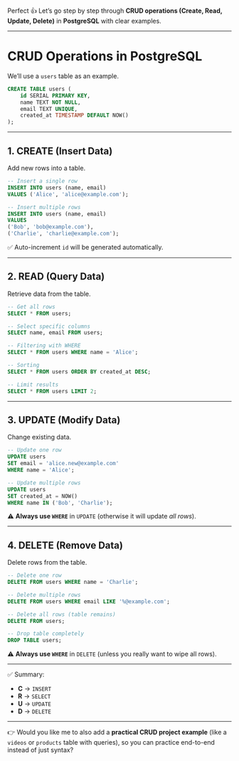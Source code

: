 Perfect 👍 Let’s go step by step through **CRUD operations (Create, Read, Update, Delete)** in **PostgreSQL** with clear examples.

---

# **CRUD Operations in PostgreSQL**

We’ll use a `users` table as an example.

```sql
CREATE TABLE users (
    id SERIAL PRIMARY KEY,
    name TEXT NOT NULL,
    email TEXT UNIQUE,
    created_at TIMESTAMP DEFAULT NOW()
);
```

---

## **1. CREATE (Insert Data)**

Add new rows into a table.

```sql
-- Insert a single row
INSERT INTO users (name, email) 
VALUES ('Alice', 'alice@example.com');

-- Insert multiple rows
INSERT INTO users (name, email) 
VALUES 
('Bob', 'bob@example.com'),
('Charlie', 'charlie@example.com');
```

✅ Auto-increment `id` will be generated automatically.

---

## **2. READ (Query Data)**

Retrieve data from the table.

```sql
-- Get all rows
SELECT * FROM users;

-- Select specific columns
SELECT name, email FROM users;

-- Filtering with WHERE
SELECT * FROM users WHERE name = 'Alice';

-- Sorting
SELECT * FROM users ORDER BY created_at DESC;

-- Limit results
SELECT * FROM users LIMIT 2;
```

---

## **3. UPDATE (Modify Data)**

Change existing data.

```sql
-- Update one row
UPDATE users
SET email = 'alice.new@example.com'
WHERE name = 'Alice';

-- Update multiple rows
UPDATE users
SET created_at = NOW()
WHERE name IN ('Bob', 'Charlie');
```

⚠️ **Always use `WHERE`** in `UPDATE` (otherwise it will update *all rows*).

---

## **4. DELETE (Remove Data)**

Delete rows from the table.

```sql
-- Delete one row
DELETE FROM users WHERE name = 'Charlie';

-- Delete multiple rows
DELETE FROM users WHERE email LIKE '%@example.com';

-- Delete all rows (table remains)
DELETE FROM users;

-- Drop table completely
DROP TABLE users;
```

⚠️ **Always use `WHERE`** in `DELETE` (unless you really want to wipe all rows).

---

✅ Summary:

* **C** → `INSERT`
* **R** → `SELECT`
* **U** → `UPDATE`
* **D** → `DELETE`

---

👉 Would you like me to also add a **practical CRUD project example** (like a `videos` or `products` table with queries), so you can practice end-to-end instead of just syntax?
